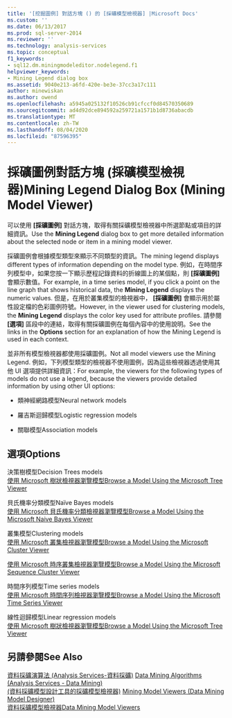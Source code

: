 ```yaml
---
title: '[挖掘圖例] 對話方塊 () 的 [採礦模型檢視器] |Microsoft Docs'
ms.custom: ''
ms.date: 06/13/2017
ms.prod: sql-server-2014
ms.reviewer: ''
ms.technology: analysis-services
ms.topic: conceptual
f1_keywords:
- sql12.dm.miningmodeleditor.nodelegend.f1
helpviewer_keywords:
- Mining Legend dialog box
ms.assetid: 9040e213-a6fd-420e-be3e-37cc3a17c111
author: minewiskan
ms.author: owend
ms.openlocfilehash: a5945a025132f10526cb91cfccf0d84570350689
ms.sourcegitcommit: ad4d92dce894592a259721a1571b1d8736abacdb
ms.translationtype: MT
ms.contentlocale: zh-TW
ms.lasthandoff: 08/04/2020
ms.locfileid: "87596395"
---
```

# <a name="mining-legend-dialog-box-mining-model-viewer"></a><span data-ttu-id="df34d-102">採礦圖例對話方塊 (採礦模型檢視器)</span><span class="sxs-lookup"><span data-stu-id="df34d-102">Mining Legend Dialog Box (Mining Model Viewer)</span></span>
  <span data-ttu-id="df34d-103">可以使用 **[採礦圖例]** 對話方塊，取得有關採礦模型檢視器中所選節點或項目的詳細資訊。</span><span class="sxs-lookup"><span data-stu-id="df34d-103">Use the **Mining Legend** dialog box to get more detailed information about the selected node or item in a mining model viewer.</span></span>  
  
 <span data-ttu-id="df34d-104">採礦圖例會根據模型類型來顯示不同類型的資訊。</span><span class="sxs-lookup"><span data-stu-id="df34d-104">The mining legend displays different types of information depending on the model type.</span></span> <span data-ttu-id="df34d-105">例如，在時間序列模型中，如果您按一下顯示歷程記錄資料的折線圖上的某個點，則 **[採礦圖例]** 會顯示數值。</span><span class="sxs-lookup"><span data-stu-id="df34d-105">For example, in a time series model, if you click a point on the line graph that shows historical data, the **Mining Legend** displays the numeric values.</span></span> <span data-ttu-id="df34d-106">但是，在用於叢集模型的檢視器中， **[採礦圖例]** 會顯示用於屬性設定檔的色彩圖例符號。</span><span class="sxs-lookup"><span data-stu-id="df34d-106">However, in the viewer used for clustering models, the **Mining Legend** displays the color key used for attribute profiles.</span></span> <span data-ttu-id="df34d-107">請參閱 **[選項]** 區段中的連結，取得有關採礦圖例在每個內容中的使用說明。</span><span class="sxs-lookup"><span data-stu-id="df34d-107">See the links in the **Options** section for an explanation of how the Mining Legend is used in each context.</span></span>  
  
 <span data-ttu-id="df34d-108">並非所有模型檢視器都使用採礦圖例。</span><span class="sxs-lookup"><span data-stu-id="df34d-108">Not all model viewers use the Mining Legend.</span></span> <span data-ttu-id="df34d-109">例如，下列模型類型的檢視器不使用圖例，因為這些檢視器透過使用其他 UI 選項提供詳細資訊：</span><span class="sxs-lookup"><span data-stu-id="df34d-109">For example, the viewers for the following types of models do not use a legend, because the viewers provide detailed information by using other UI options:</span></span>  
  
-   <span data-ttu-id="df34d-110">類神經網路模型</span><span class="sxs-lookup"><span data-stu-id="df34d-110">Neural network models</span></span>  
  
-   <span data-ttu-id="df34d-111">羅吉斯迴歸模型</span><span class="sxs-lookup"><span data-stu-id="df34d-111">Logistic regression models</span></span>  
  
-   <span data-ttu-id="df34d-112">關聯模型</span><span class="sxs-lookup"><span data-stu-id="df34d-112">Association models</span></span>  
  
## <a name="options"></a><span data-ttu-id="df34d-113">選項</span><span class="sxs-lookup"><span data-stu-id="df34d-113">Options</span></span>  
 <span data-ttu-id="df34d-114">決策樹模型</span><span class="sxs-lookup"><span data-stu-id="df34d-114">Decision Trees models</span></span>  
 [<span data-ttu-id="df34d-115">使用 Microsoft 樹狀檢視器瀏覽模型</span><span class="sxs-lookup"><span data-stu-id="df34d-115">Browse a Model Using the Microsoft Tree Viewer</span></span>](data-mining/browse-a-model-using-the-microsoft-tree-viewer.md)  
  
 <span data-ttu-id="df34d-116">貝氏機率分類模型</span><span class="sxs-lookup"><span data-stu-id="df34d-116">Naïve Bayes models</span></span>  
 [<span data-ttu-id="df34d-117">使用 Microsoft 貝氏機率分類檢視器瀏覽模型</span><span class="sxs-lookup"><span data-stu-id="df34d-117">Browse a Model Using the Microsoft Naive Bayes Viewer</span></span>](data-mining/browse-a-model-using-the-microsoft-naive-bayes-viewer.md)  
  
 <span data-ttu-id="df34d-118">叢集模型</span><span class="sxs-lookup"><span data-stu-id="df34d-118">Clustering models</span></span>  
 [<span data-ttu-id="df34d-119">使用 Microsoft 叢集檢視器瀏覽模型</span><span class="sxs-lookup"><span data-stu-id="df34d-119">Browse a Model Using the Microsoft Cluster Viewer</span></span>](data-mining/browse-a-model-using-the-microsoft-cluster-viewer.md)  
  
 [<span data-ttu-id="df34d-120">使用 Microsoft 時序叢集檢視器瀏覽模型</span><span class="sxs-lookup"><span data-stu-id="df34d-120">Browse a Model Using the Microsoft Sequence Cluster Viewer</span></span>](data-mining/browse-a-model-using-the-microsoft-sequence-cluster-viewer.md)  
  
 <span data-ttu-id="df34d-121">時間序列模型</span><span class="sxs-lookup"><span data-stu-id="df34d-121">Time series models</span></span>  
 [<span data-ttu-id="df34d-122">使用 Microsoft 時間序列檢視器瀏覽模型</span><span class="sxs-lookup"><span data-stu-id="df34d-122">Browse a Model Using the Microsoft Time Series Viewer</span></span>](data-mining/browse-a-model-using-the-microsoft-time-series-viewer.md)  
  
 <span data-ttu-id="df34d-123">線性迴歸模型</span><span class="sxs-lookup"><span data-stu-id="df34d-123">Linear regression models</span></span>  
 [<span data-ttu-id="df34d-124">使用 Microsoft 樹狀檢視器瀏覽模型</span><span class="sxs-lookup"><span data-stu-id="df34d-124">Browse a Model Using the Microsoft Tree Viewer</span></span>](data-mining/browse-a-model-using-the-microsoft-tree-viewer.md)  
  
## <a name="see-also"></a><span data-ttu-id="df34d-125">另請參閱</span><span class="sxs-lookup"><span data-stu-id="df34d-125">See Also</span></span>  
 <span data-ttu-id="df34d-126">[資料採礦演算法 &#40;Analysis Services-資料採礦&#41;](data-mining/data-mining-algorithms-analysis-services-data-mining.md) </span><span class="sxs-lookup"><span data-stu-id="df34d-126">[Data Mining Algorithms &#40;Analysis Services - Data Mining&#41;](data-mining/data-mining-algorithms-analysis-services-data-mining.md) </span></span>  
 <span data-ttu-id="df34d-127">[&#40;資料採礦模型設計工具的採礦模型檢視器&#41;](mining-model-viewers-data-mining-model-designer.md) </span><span class="sxs-lookup"><span data-stu-id="df34d-127">[Mining Model Viewers &#40;Data Mining Model Designer&#41;](mining-model-viewers-data-mining-model-designer.md) </span></span>  
 [<span data-ttu-id="df34d-128">資料採礦模型檢視器</span><span class="sxs-lookup"><span data-stu-id="df34d-128">Data Mining Model Viewers</span></span>](data-mining/data-mining-model-viewers.md)  
  
  
